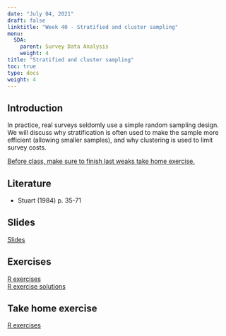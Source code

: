 ```yaml
---
date: "July 04, 2021"
draft: false
linktitle: "Week 40 - Stratified and cluster sampling"
menu:
  SDA:
    parent: Survey Data Analysis
    weight: 4
title: "Stratified and cluster sampling"
toc: true
type: docs
weight: 4
---
```


## Introduction

In practice, real surveys seldomly use a simple random sampling design. We will discuss why stratification is often used to make the sample more efficient (allowing smaller samples), and why clustering is used to limit survey costs.

<ins>Before class, make sure to finish last weaks take home exercise.</ins>

## Literature 

- Stuart (1984) p. 35-71

## Slides

[Slides](/files/SDA/lecture_week_40_unequal.pdf)

## Exercises

[R exercises](/files/SDA/class_exercise_week_40.pdf)  
[R exercise solutions](/files/SDA/class_exercise_week_40_answers.Rmd)


## Take home exercise

[R exercises](/files/SDA/take_home_exercise_week_40.pdf)

